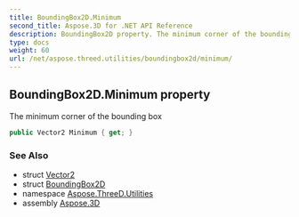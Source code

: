 ```yaml
---
title: BoundingBox2D.Minimum
second_title: Aspose.3D for .NET API Reference
description: BoundingBox2D property. The minimum corner of the bounding box
type: docs
weight: 60
url: /net/aspose.threed.utilities/boundingbox2d/minimum/
---
```

## BoundingBox2D.Minimum property

The minimum corner of the bounding box

```csharp
public Vector2 Minimum { get; }
```

### See Also

* struct [Vector2](../../vector2/)
* struct [BoundingBox2D](../)
* namespace [Aspose.ThreeD.Utilities](../../../aspose.threed.utilities/)
* assembly [Aspose.3D](../../../)


